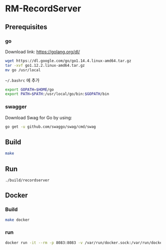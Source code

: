 # RM-RecordServer

## Prerequisites

### go
Download link: https://golang.org/dl/
```bash
wget https://dl.google.com/go/go1.14.4.linux-amd64.tar.gz
tar -xvf go1.12.2.linux-amd64.tar.gz
mv go /usr/local
```
`~/.bashrc` 에 추가
```bash
export GOPATH=$HOME/go
export PATH=$PATH:/usr/local/go/bin:$GOPATH/bin
```

### swagger
Download Swag for Go by using:
```bash
go get -u github.com/swaggo/swag/cmd/swag
```

## Build
```bash
make
```

## Run
```
./build/recordserver
```

## Docker

### Build
```bash
make docker
```

### run
```bash
docker run -it --rm -p 8083:8083 -v /var/run/docker.sock:/var/run/docker.sock --name recordserver rm-recordserver
```